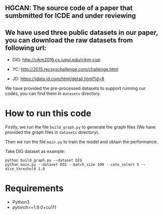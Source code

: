 ## HGCAN: The source code of a paper that sumbmitted for ICDE and under reviewing
## We have used three public datasets in our paper, you can download the raw datasets from following url:

- DIG: <http://cikm2016.cs.iupui.edu/cikm-cup> 

- YC: <http://2015.recsyschallenge.com/challenge.html>

- JD: <https://jdata.jd.com/html/detail.html?id=8>

We have provided the pre-processed datasets to support running our codes, you can find them in `datasets` directory.

# How to run this code

Firstly, we run the file `build_graph.py` to generate the graph files (We have provided the graph files in `datasets` directory).

Then we run the file `main.py` to train the model and obtain the performance.

Take DIG dataset as example:
```
python build_graph.py --dataset DIG
python main.py --dataset DIG --batch_size 100 --cate_select 5 --dice_threshold 1.0
```
# Requirements

- Python3
- pytorch==1.9.0+cu111
